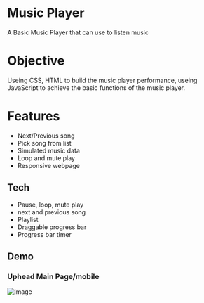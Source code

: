 # Music Player
A Basic Music Player that can use to listen music
# Objective
Useing CSS, HTML to build the music player performance, useing JavaScript to achieve the basic functions of the music player. 
# Features
- Next/Previous song
- Pick song from list
- Simulated music data
- Loop and mute play
- Responsive webpage
## Tech
- Pause, loop, mute play
- next and previous song
- Playlist
- Draggable progress bar
- Progress bar timer

## Demo
  ### Uphead Main Page/mobile                                                           
![image](https://github.com/AuroraDai/MusicPlayer/blob/main/gif/musicPlayer.gif)

